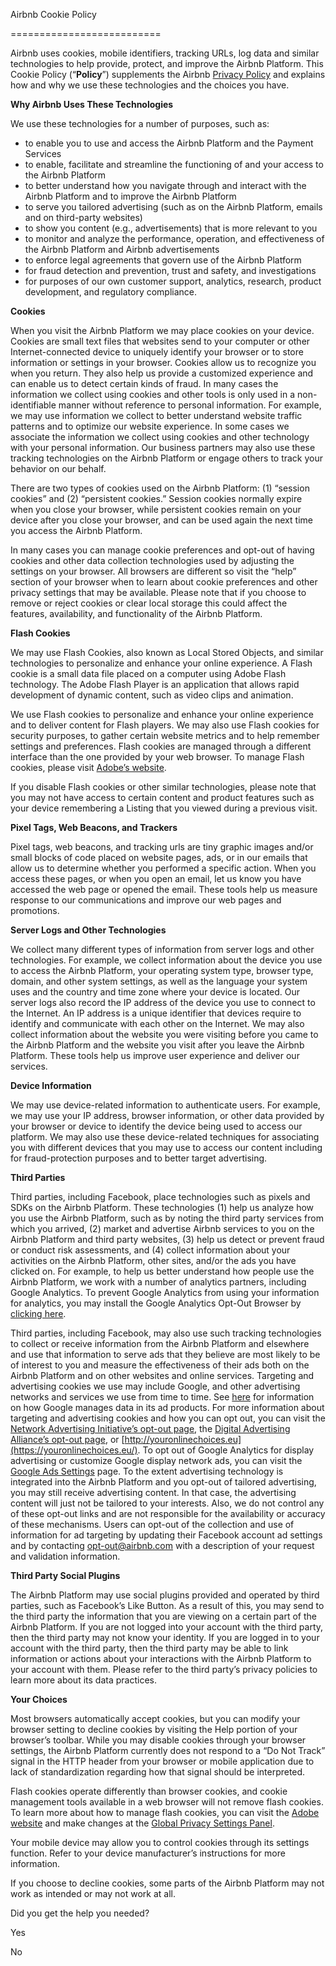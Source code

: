 Airbnb Cookie Policy




==========================

Airbnb uses cookies, mobile identifiers, tracking URLs, log data and similar technologies to help provide, protect, and improve the Airbnb Platform. This Cookie Policy (“**Policy**”) supplements the Airbnb [Privacy Policy](https://www.airbnb.co.uk/terms/privacy_policy) and explains how and why we use these technologies and the choices you have.

**Why Airbnb Uses These Technologies**

We use these technologies for a number of purposes, such as:

*   to enable you to use and access the Airbnb Platform and the Payment Services
*   to enable, facilitate and streamline the functioning of and your access to the Airbnb Platform
*   to better understand how you navigate through and interact with the Airbnb Platform and to improve the Airbnb Platform
*   to serve you tailored advertising (such as on the Airbnb Platform, emails and on third-party websites)
*   to show you content (e.g., advertisements) that is more relevant to you
*   to monitor and analyze the performance, operation, and effectiveness of the Airbnb Platform and Airbnb advertisements
*   to enforce legal agreements that govern use of the Airbnb Platform
*   for fraud detection and prevention, trust and safety, and investigations
*   for purposes of our own customer support, analytics, research, product development, and regulatory compliance.

**Cookies**

When you visit the Airbnb Platform we may place cookies on your device. Cookies are small text files that websites send to your computer or other Internet-connected device to uniquely identify your browser or to store information or settings in your browser. Cookies allow us to recognize you when you return. They also help us provide a customized experience and can enable us to detect certain kinds of fraud. In many cases the information we collect using cookies and other tools is only used in a non-identifiable manner without reference to personal information. For example, we may use information we collect to better understand website traffic patterns and to optimize our website experience. In some cases we associate the information we collect using cookies and other technology with your personal information. Our business partners may also use these tracking technologies on the Airbnb Platform or engage others to track your behavior on our behalf.

There are two types of cookies used on the Airbnb Platform: (1) “session cookies” and (2) “persistent cookies.” Session cookies normally expire when you close your browser, while persistent cookies remain on your device after you close your browser, and can be used again the next time you access the Airbnb Platform.

In many cases you can manage cookie preferences and opt-out of having cookies and other data collection technologies used by adjusting the settings on your browser. All browsers are different so visit the “help” section of your browser when to learn about cookie preferences and other privacy settings that may be available. Please note that if you choose to remove or reject cookies or clear local storage this could affect the features, availability, and functionality of the Airbnb Platform.

**Flash Cookies**

We may use Flash Cookies, also known as Local Stored Objects, and similar technologies to personalize and enhance your online experience. A Flash cookie is a small data file placed on a computer using Adobe Flash technology. The Adobe Flash Player is an application that allows rapid development of dynamic content, such as video clips and animation.

We use Flash cookies to personalize and enhance your online experience and to deliver content for Flash players. We may also use Flash cookies for security purposes, to gather certain website metrics and to help remember settings and preferences. Flash cookies are managed through a different interface than the one provided by your web browser. To manage Flash cookies, please visit [Adobe’s website](https://www.macromedia.com/support/documentation/en/flashplayer/help/settings_manager.html).

If you disable Flash cookies or other similar technologies, please note that you may not have access to certain content and product features such as your device remembering a Listing that you viewed during a previous visit.

**Pixel Tags, Web Beacons, and Trackers**

Pixel tags, web beacons, and tracking urls are tiny graphic images and/or small blocks of code placed on website pages, ads, or in our emails that allow us to determine whether you performed a specific action. When you access these pages, or when you open an email, let us know you have accessed the web page or opened the email. These tools help us measure response to our communications and improve our web pages and promotions.

**Server Logs and Other Technologies**

We collect many different types of information from server logs and other technologies. For example, we collect information about the device you use to access the Airbnb Platform, your operating system type, browser type, domain, and other system settings, as well as the language your system uses and the country and time zone where your device is located. Our server logs also record the IP address of the device you use to connect to the Internet. An IP address is a unique identifier that devices require to identify and communicate with each other on the Internet. We may also collect information about the website you were visiting before you came to the Airbnb Platform and the website you visit after you leave the Airbnb Platform. These tools help us improve user experience and deliver our services.

**Device Information**

We may use device-related information to authenticate users. For example, we may use your IP address, browser information, or other data provided by your browser or device to identify the device being used to access our platform. We may also use these device-related techniques for associating you with different devices that you may use to access our content including for fraud-protection purposes and to better target advertising.

**Third Parties**

Third parties, including Facebook, place technologies such as pixels and SDKs on the Airbnb Platform. These technologies (1) help us analyze how you use the Airbnb Platform, such as by noting the third party services from which you arrived, (2) market and advertise Airbnb services to you on the Airbnb Platform and third party websites, (3) help us detect or prevent fraud or conduct risk assessments, and (4) collect information about your activities on the Airbnb Platform, other sites, and/or the ads you have clicked on. For example, to help us better understand how people use the Airbnb Platform, we work with a number of analytics partners, including Google Analytics. To prevent Google Analytics from using your information for analytics, you may install the Google Analytics Opt-Out Browser by [clicking here](https://tools.google.com/dlpage/gaoptout).

Third parties, including Facebook, may also use such tracking technologies to collect or receive information from the Airbnb Platform and elsewhere and use that information to serve ads that they believe are most likely to be of interest to you and measure the effectiveness of their ads both on the Airbnb Platform and on other websites and online services. Targeting and advertising cookies we use may include Google, and other advertising networks and services we use from time to time. See [here](https://policies.google.com/technologies/partner-sites) for information on how Google manages data in its ad products. For more information about targeting and advertising cookies and how you can opt out, you can visit the [Network Advertising Initiative’s opt-out page](https://www.networkadvertising.org/choices/), the [Digital Advertising Alliance’s opt-out page](https://www.aboutads.info/choices/), or [http://youronlinechoices.eu](https://youronlinechoices.eu/). To opt out of Google Analytics for display advertising or customize Google display network ads, you can visit the [Google Ads Settings](https://www.google.com/settings/ads) page. To the extent advertising technology is integrated into the Airbnb Platform and you opt-out of tailored advertising, you may still receive advertising content. In that case, the advertising content will just not be tailored to your interests. Also, we do not control any of these opt-out links and are not responsible for the availability or accuracy of these mechanisms. Users can opt-out of the collection and use of information for ad targeting by updating their Facebook account ad settings and by contacting opt-out@airbnb.com with a description of your request and validation information.

**Third Party Social Plugins**

The Airbnb Platform may use social plugins provided and operated by third parties, such as Facebook’s Like Button. As a result of this, you may send to the third party the information that you are viewing on a certain part of the Airbnb Platform. If you are not logged into your account with the third party, then the third party may not know your identity. If you are logged in to your account with the third party, then the third party may be able to link information or actions about your interactions with the Airbnb Platform to your account with them. Please refer to the third party’s privacy policies to learn more about its data practices.

**Your Choices**

Most browsers automatically accept cookies, but you can modify your browser setting to decline cookies by visiting the Help portion of your browser’s toolbar. While you may disable cookies through your browser settings, the Airbnb Platform currently does not respond to a “Do Not Track” signal in the HTTP header from your browser or mobile application due to lack of standardization regarding how that signal should be interpreted.

Flash cookies operate differently than browser cookies, and cookie management tools available in a web browser will not remove flash cookies. To learn more about how to manage flash cookies, you can visit the [Adobe website](https://www.adobe.com/) and make changes at the [Global Privacy Settings Panel](https://www.macromedia.com/support/documentation/en/flashplayer/help/settings_manager02.html).

Your mobile device may allow you to control cookies through its settings function. Refer to your device manufacturer’s instructions for more information.

If you choose to decline cookies, some parts of the Airbnb Platform may not work as intended or may not work at all.

Did you get the help you needed?

Yes

No